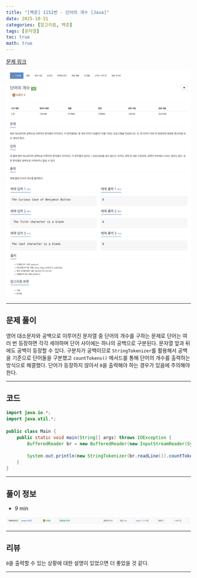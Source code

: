 ```yaml
---
title: "[백준] 1152번 - 단어의 개수 [Java]"
date: 2025-10-31
categories: [알고리즘, 백준]
tags: [문자열]
toc: true
math: true
---
```


[문제 링크](https://www.acmicpc.net/problem/1152)

![](/assets/posts/2025-10/백준%201152%20단어의%20개수/photo1.png)
![](/assets/posts/2025-10/백준%201152%20단어의%20개수/photo2.png)

---

## 문제 풀이

영어 대소문자와 공백으로 이루어진 문자열 중 단어의 개수를 구하는 문제로 단어는 여러 번 등장하면 각각 세야하며 단어 사이에는 하나의 공백으로 구분된다. 문자열 앞과 뒤에도 공백이 등장할 수 있다. 구분자가 공백이므로 `StringTokenizer`를 활용해서 공백을 기준으로 단어들을 구분했고 `countTokens()` 메서드를 통해 단어의 개수를 출력하는 방식으로 해결했다. 단어가 등장하지 않아서 `0`을 출력해야 하는 경우가 있음에 주의해야 한다.

---

## 코드

```java
import java.io.*;
import java.util.*;

public class Main {
    public static void main(String[] args) throws IOException {
        BufferedReader br = new BufferedReader(new InputStreamReader(System.in));

        System.out.println(new StringTokenizer(br.readLine()).countTokens());
    }
}
```

---

## 풀이 정보

- 9 min

![](/assets/posts/2025-10/백준%201152%20단어의%20개수/photo3.png)

---

## 리뷰

`0`을 출력할 수 있는 상황에 대한 설명이 있었으면 더 좋았을 것 같다.

---
